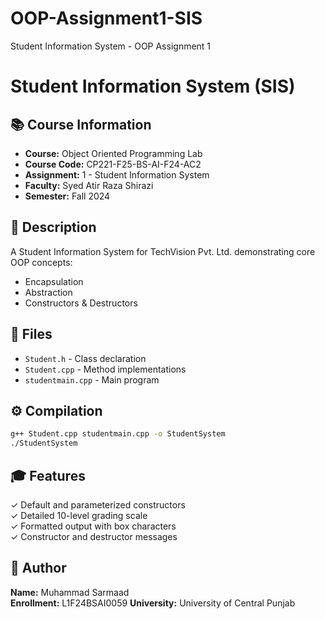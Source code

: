 # OOP-Assignment1-SIS
Student Information System - OOP  Assignment 1
# Student Information System (SIS)

## 📚 Course Information
- **Course:** Object Oriented Programming Lab
- **Course Code:** CP221-F25-BS-AI-F24-AC2
- **Assignment:** 1 - Student Information System
- **Faculty:** Syed Atir Raza Shirazi
- **Semester:** Fall 2024

## 📝 Description
A Student Information System for TechVision Pvt. Ltd. demonstrating core OOP concepts:
- Encapsulation
- Abstraction
- Constructors & Destructors

## 📁 Files
- `Student.h` - Class declaration
- `Student.cpp` - Method implementations
- `studentmain.cpp` - Main program

## ⚙️ Compilation
```bash
g++ Student.cpp studentmain.cpp -o StudentSystem
./StudentSystem
```

## 🎓 Features
✓ Default and parameterized constructors  
✓ Detailed 10-level grading scale  
✓ Formatted output with box characters  
✓ Constructor and destructor messages  

## 👤 Author
**Name:** Muhammad Sarmaad  
**Enrollment:** L1F24BSAI0059
**University:** University of Central Punjab
